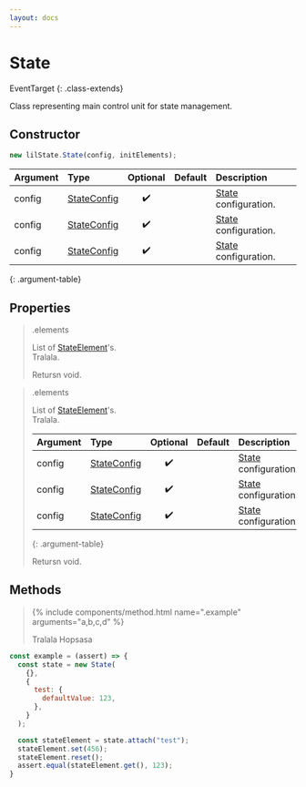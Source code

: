 ```yaml
---
layout: docs
---
```


# State

EventTarget
{: .class-extends}  

Class representing main control unit for state management.

## Constructor

```js
new lilState.State(config, initElements);
```  
  
| Argument | Type              | Optional | Default | Description |
| :------- | :---------------- | :------: | :------ | :---------- |
| config   | [StateConfig](./) | ✔️       |         | [State](./) configuration.|
| config   | [StateConfig](./) | ✔️       |         | [State](./) configuration.|
| config   | [StateConfig](./) | ✔️       |         | [State](./) configuration.|
{: .argument-table}

## Properties

> .elements
> 
> List of [StateElement](./)'s.  
> Tralala.
>
> Retursn void.

> .elements
> 
> List of [StateElement](./)'s.  
> Tralala.
> 
> | Argument | Type              | Optional | Default | Description |
> | :------- | :---------------- | :------: | :------ | :---------- |
> | config   | [StateConfig](./) | ✔️       |         | [State](./) configuration.|
> | config   | [StateConfig](./) | ✔️       |         | [State](./) configuration.|
> | config   | [StateConfig](./) | ✔️       |         | [State](./) configuration.|
> {: .argument-table}
>
> Retursn void.

## Methods

> {% include components/method.html name=".example" arguments="a,b,c,d" %}
> 
> Tralala Hopsasa

```js
const example = (assert) => {
  const state = new State(
    {},
    {
      test: {
        defaultValue: 123,
      },
    }
  );

  const stateElement = state.attach("test");
  stateElement.set(456);
  stateElement.reset();
  assert.equal(stateElement.get(), 123);
}
```
